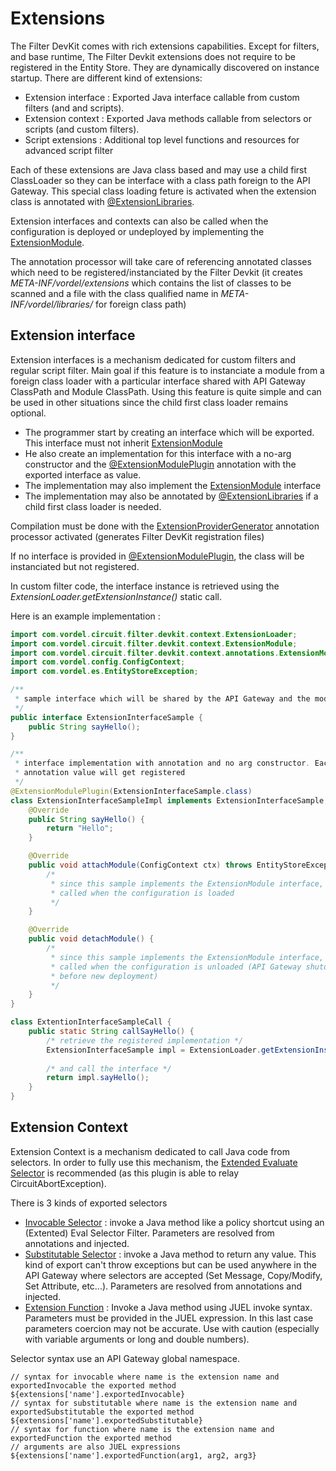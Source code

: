 # Extensions

The Filter DevKit comes with rich extensions capabilities. Except for filters, and base runtime, The Filter Devkit extensions does not require to be registered in the Entity Store. They are dynamically discovered on instance startup. There are different kind of extensions:

 - Extension interface : Exported Java interface callable from custom filters (and and scripts).
 - Extension context : Exported Java methods callable from selectors or scripts (and custom filters).
 - Script extensions : Additional top level functions and resources for advanced script filter

Each of these extensions are Java class based and may use a child first ClassLoader so they can be interface with a class path foreign to the API Gateway. This special class loading feture is activated when the extension class is annotated with [@ExtensionLibraries](../filter-devkit-annotations/src/main/java/com/vordel/circuit/filter/devkit/context/annotations/ExtensionLibraries.java).

Extension interfaces and contexts can also be called when the configuration is deployed or undeployed by implementing the [ExtensionModule](../filter-devkit-runtime/src/main/java/com/vordel/circuit/filter/devkit/context/ExtensionModule.java).

The annotation processor will take care of referencing annotated classes which need to be registered/instanciated by the Filter Devkit (it creates *META-INF/vordel/extensions* which contains the list of classes to be scanned and a file with the class qualified name in *META-INF/vordel/libraries/* for foreign class path)

## Extension interface

Extension interfaces is a mechanism dedicated for custom filters and regular script filter. Main goal if this feature is to instanciate a module from a foreign class loader with a particular interface shared with API Gateway ClassPath and Module ClassPath. Using this feature is quite simple and can be used in other situations since the child first class loader remains optional.

 - The programmer start by creating an interface which will be exported. This interface must not inherit [ExtensionModule](../filter-devkit-runtime/src/main/java/com/vordel/circuit/filter/devkit/context/ExtensionModule.java)
 - He also create an implementation for this interface with a no-arg constructor and the [@ExtensionModulePlugin](../filter-devkit-annotations/src/main/java/com/vordel/circuit/filter/devkit/context/annotations/ExtensionModulePlugin.java) annotation with the exported interface as value.
 - The implementation may also implement the [ExtensionModule](../filter-devkit-runtime/src/main/java/com/vordel/circuit/filter/devkit/context/ExtensionModule.java) interface
 - The implementation may also be annotated by [@ExtensionLibraries](../filter-devkit-annotations/src/main/java/com/vordel/circuit/filter/devkit/context/annotations/ExtensionLibraries.java) if a child first class loader is needed.

Compilation must be done with the [ExtensionProviderGenerator](../filter-devkit-tools/src/main/java/com/vordel/circuit/filter/devkit/context/tools/ExtensionProviderGenerator.java) annotation processor activated (generates Filter DevKit registration files)

If no interface is provided in [@ExtensionModulePlugin](../filter-devkit-annotations/src/main/java/com/vordel/circuit/filter/devkit/context/annotations/ExtensionModulePlugin.java), the class will be instanciated but not registered.

In custom filter code, the interface instance is retrieved using the *ExtensionLoader.getExtensionInstance()* static call.

Here is an example implementation :

```java
import com.vordel.circuit.filter.devkit.context.ExtensionLoader;
import com.vordel.circuit.filter.devkit.context.ExtensionModule;
import com.vordel.circuit.filter.devkit.context.annotations.ExtensionModulePlugin;
import com.vordel.config.ConfigContext;
import com.vordel.es.EntityStoreException;

/**
 * sample interface which will be shared by the API Gateway and the module
 */
public interface ExtensionInterfaceSample {
	public String sayHello();
}

/**
 * interface implementation with annotation and no arg constructor. Each interface specified in the
 * annotation value will get registered
 */
@ExtensionModulePlugin(ExtensionInterfaceSample.class)
class ExtensionInterfaceSampleImpl implements ExtensionInterfaceSample, ExtensionModule {
	@Override
	public String sayHello() {
		return "Hello";
	}

	@Override
	public void attachModule(ConfigContext ctx) throws EntityStoreException {
		/*
		 * since this sample implements the ExtensionModule interface, this method is
		 * called when the configuration is loaded
		 */
	}

	@Override
	public void detachModule() {
		/*
		 * since this sample implements the ExtensionModule interface, this method is
		 * called when the configuration is unloaded (API Gateway shutdown, restart or
		 * before new deployment)
		 */
	}
}

class ExtentionInterfaceSampleCall {
	public static String callSayHello() {
		/* retrieve the registered implementation */
		ExtensionInterfaceSample impl = ExtensionLoader.getExtensionInstance(ExtensionInterfaceSample.class);
		
		/* and call the interface */
		return impl.sayHello();
	}
}
```

## Extension Context

Extension Context is a mechanism dedicated to call Java code from selectors. In order to fully use this mechanism, the [Extended Evaluate Selector](../filter-devkit-plugins/filter-devkit-plugins-eval/README.md) is recommended (as this plugin is able to relay CircuitAbortException).

There is 3 kinds of exported selectors
 - [Invocable Selector](../filter-devkit-annotations/src/main/java/com/vordel/circuit/filter/devkit/context/annotations/InvocableMethod.java) : invoke a Java method like a policy shortcut using an (Extented) Eval Selector Filter. Parameters are resolved from annotations and injected.
 - [Substitutable Selector](../filter-devkit-annotations/src/main/java/com/vordel/circuit/filter/devkit/context/annotations/SubstitutableMethod.java) : invoke a Java method to return any value. This kind of export can't throw exceptions but can be used anywhere in the API Gateway where selectors are accepted (Set Message, Copy/Modify, Set Attribute, etc...). Parameters are resolved from annotations and injected.
 - [Extension Function](../filter-devkit-annotations/src/main/java/com/vordel/circuit/filter/devkit/context/annotations/ExtensionFunction.java) : Invoke a Java method using JUEL invoke syntax. Parameters must be provided in the JUEL expression. In this last case parameters coercion may not be accurate. Use with caution (especially with variable arguments or long and double numbers).

Selector syntax use an API Gateway global namespace.

```
// syntax for invocable where name is the extension name and exportedInvocable the exported method
${extensions['name'].exportedInvocable}
// syntax for substitutable where name is the extension name and exportedSubstitutable the exported method
${extensions['name'].exportedSubstitutable}
// syntax for function where name is the extension name and exportedFunction the exported method
// arguments are also JUEL expressions
${extensions['name'].exportedFunction(arg1, arg2, arg3}
```

